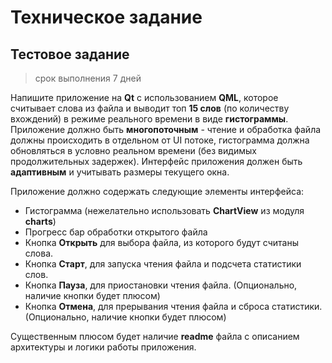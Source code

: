 # Техническое задание
## Тестовое задание
> срок выполнения 7 дней

Напишите приложение на __Qt__ с использованием __QML__, которое считывает слова из файла и выводит топ __15 слов__ (по количеству вхождений) в режиме реального времени в виде __гистограммы__. Приложение должно быть __многопоточным__ - чтение и обработка файла должны происходить в отдельном от UI потоке, гистограмма должна обновляться в условно реальном времени (без видимых продолжительных задержек). Интерфейс приложения должен быть __адаптивным__ и учитывать размеры текущего окна.

Приложение должно содержать следующие элементы интерфейса:
- Гистограмма (нежелательно использовать __ChartView__ из модуля __charts__)
- Прогресс бар обработки открытого файла
- Кнопка __Открыть__ для выбора файла, из которого будут считаны слова.
- Кнопка __Старт__, для запуска чтения файла и подсчета статистики слов.
- Кнопка __Пауза__, для приостановки чтения файла. (Опционально, наличие кнопки будет плюсом)
- Кнопка __Отмена__, для прерывания чтения файла и сброса статистики. (Опционально, наличие кнопки будет плюсом)

Существенным плюсом будет наличие __readme__ файла с описанием архитектуры и логики работы приложения.
